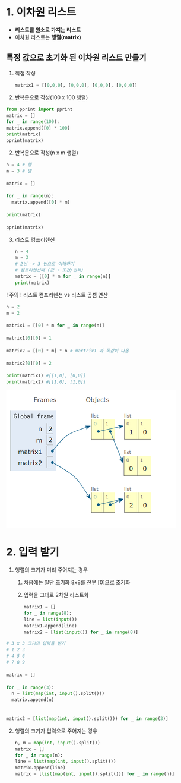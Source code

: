 # 1. 이차원 리스트

- **리스트를 원소로 가지는 리스트**
- 이차원 리스트는 **행렬(matrix)**

## 특정 값으로 초기화 된 이차원 리스트 만들기

1. 직접 작성
   
   ```python
   matrix1 = [[0,0,0], [0,0,0], [0,0,0], [0,0,0]]
   ```

2. 반복문으로 작성(100 x 100 행렬)

```python
from pprint import pprint
matrix = []
for _ in range(100):
matrix.append([0] * 100)
print(matrix)
pprint(matrix)
```

2. 반복문으로 작성(n x m 행렬)

```python
n = 4 # 행
m = 3 # 열

matrix = []

for _ in range(n):
  matrix.append([0] * m)

print(matrix)

pprint(matrix)
```

3. 리스트 컴프리헨션
   
   ```python
   n = 4
   m = 3
   # 2번 -> 3 번으로 이해하기
   # 컴프리헨션때 (값 + 조건/반복)
   matrix = [[0] * m for _ in range(n)]
   print(matrix)
   ```

! 주의 ! 리스트 컴프리헨션 vs 리스트 곱셈 연산

```python
n = 2
m = 2

matrix1 = [[0] * m for _ in range(n)]

matrix1[0][0] = 1

matrix2 = [[0] * m] * n # martrix1 과 똑같이 나옴

matrix2[0][0] = 2

print(matrix1) #[[1,0], [0,0]]
print(matrix2) #[[1,0], [1,0]]
```

![](이차원_리스트.assets/1.PNG)

# 2. 입력 받기

1. 행렬의 크기가 미리 주어지는 경우
   
   1. 처음에는 일단 초기화 8x8를 전부 [0]으로 초기화
   
   2. 입력을 그대로 2차원 리스트화
      
      ```python
      matrix1 = []
      for _ in range(8):
      line = list(input())
      matrix1.append(line)
      matrix2 = [list(input()) for _ in range(8)]
      ```

```python
# 3 x 3 크기의 입력을 받기
# 1 2 3
# 4 5 6
# 7 8 9

matrix = []

for _ in range(3):
  n = list(map(int, input().split()))
  matrix.append(n)


matrix2 = [list(map(int, input().split())) for _ in range(3)]
```

2. 행렬의 크기가 입력으로 주어지는 경우
   
   ```python
   n, m = map(int, input().split())
   matrix = []
   for _ in range(n):
   line = list(map(int, input().split()))
   matrix.append(line)
   matrix = [list(map(int, input().split())) for _ in range(n)]
   ```